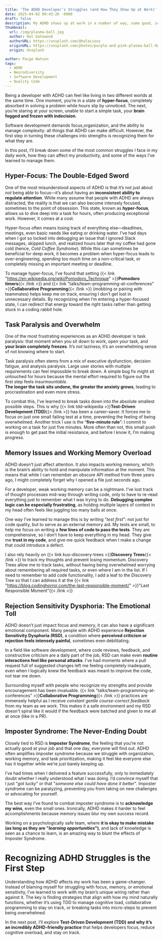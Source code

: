 ```yaml
---
title: 'The ADHD Developer’s Struggles (and How They Show Up at Work)'
date: 2025-04-02 09:43:26 -0900
draft: false
description: My ADHD shows up at work in a number of way, some good, some...  not so good.
thumbnail:
  url: /img/plasma-ball.jpg
  author: Hal Gatewood
  authorURL: https://unsplash.com/@halacious
  originURL: https://unsplash.com/photos/purple-and-pink-plasma-ball-OgvqXGL7XO4
  origin: Unsplash

author: Paige Watson
tags:
  - ADHD
  - Neurodiversity
  - Software Development
  - Quality Code
---
```


Being a developer with ADHD can feel like living in two different worlds at the same time. One moment, you’re in a state
of **hyper-focus**, completely absorbed in solving a problem while hours slip by unnoticed. The next, you’re staring at
your
screen, unable to start a simple task, your **brain fogged and frozen with indecision**.

Software development demands focus,organization, and the ability to manage complexity: all things that ADHD can make
difficult. However, the first step in turning these challenges into strengths is recognizing them for what they are.

In this post, I’ll break down some of the most common struggles I face in my daily work, how they
can affect my productivity, and some of the ways I’ve learned to manage them.

## Hyper-Focus: The Double-Edged Sword

One of the most misunderstood aspects of ADHD is that it’s not just about _not_ being able to focus—it’s about having an
**inconsistent ability to regulate attention**. While many assume that people with ADHD are always distracted, the
reality
is that we can also become intensely focused, sometimes to the point of obsession. This state, known as **hyper-focus**,
allows us to dive deep into a task for hours, often producing exceptional work. However, it comes at a cost.

Hyper-focus often means losing track of everything else—deadlines, meetings, even basic needs like eating or drinking
water. I’ve had days when I got so locked into debugging an issue that I ignored Slack messages, skipped lunch, and
realized hours later that my coffee had gone cold (hence, _Cold Coffee Syndrome_). While this can sometimes be
beneficial for deep work, it becomes a problem when hyper-focus leads to over-engineering, spending too much time on a
non-critical task, or completely missing an important meeting or deadline.

To manage hyper-focus, I’ve found that setting 
{{< link "https://en.wikipedia.org/wiki/Pomodoro_Technique" >}}**Pomodoro timers**{{< /link >}} and 
{{< link "talks/team-programming-at-conferences" >}}**Collaborative Programming**{{< /link >}} (mobbing or pairing with
teammates) helps keep me on track, ensuring I don’t get lost in unnecessary details. By recognizing when I’m entering a
hyper-focused state, I can redirect that energy toward the right tasks rather than getting stuck in a coding rabbit
hole.

## Task Paralysis and Overwhelm

One of the most frustrating experiences as an ADHD developer is task paralysis: that moment when you sit down to work,
open your task, and **your brain completely freezes**. It’s _not_ laziness; it’s an overwhelming sense of not knowing
where to
start.

Task paralysis often stems from a mix of executive dysfunction, decision fatigue, and analysis paralysis. Large user
stories with multiple requirements can feel impossible to break down. A simple bug fix might sit untouched for hours
because the mental effort required to figure out the first step feels _insurmountable_.  
**The longer the task sits undone, the greater the anxiety grows**, leading to procrastination and even more stress.

To combat this, I’ve learned to break tasks down into the absolute smallest possible steps. This is why 
{{< link tdd-wikipedia >}}**Test-Driven Development (TDD)**{{< /link >}} has been a career-saver. It forces me to focus
on just one small failing test at a time, preventing the feeling of being overwhelmed. Another trick I use is the
“**five-minute rule**”: I commit to working on a task for just five minutes. More often than not, this small push is enough
to get past the initial resistance, and before I know it, I’m making progress.

## Memory Issues and Working Memory Overload

ADHD doesn’t just affect attention. It also impacts working memory, which is the brain’s ability to hold and manipulate
information at the moment. This means that while I can remember an obscure API method from three years ago, I might
completely forget why I opened a file just seconds ago.

For a developer, weak working memory can be a nightmare. I’ve lost track of thought processes mid-way through writing
code, only to have to re-read everything just to remember what I was trying to do. **Debugging complex logic can be
especially frustrating**, as holding multiple layers of context in my head often feels like juggling too many balls at
once.

One way I’ve learned to manage this is by writing "_test first_": not just for code quality, but to serve as an external
memory aid. My tests are small, to help me focus on writing a **few lines of code to pass the tests**. They are
comprehensive, so I don’t have to keep everything in my head. They give me **trust in my code**, and give me quick
feedback
when I make a change that could introduce a defect.

I also rely heavily on {{< link kuo-discovery-trees >}}**Discovery Trees**{{< /link >}} to track my thoughts and prevent
losing momentum. Discovery Trees allow me to track tasks, without having being overwhelmed worrying about remembering
all required tasks, or even where I am in the list. If I need to remember to add code functionality, I add a leaf to the
Discovery Tree so that I can address it at the 
{{< link "https://blog.codinghorror.com/the-last-responsible-moment/" >}}"Last Responsible Moment"{{< /link >}}

## Rejection Sensitivity Dysphoria: The Emotional Toll

ADHD doesn’t just impact focus and memory, it can also have a significant emotional component. Many people with ADHD
experience **Rejection Sensitivity Dysphoria (RSD)**, a condition where **perceived criticism or rejection feels
intensely
painful**, sometimes even debilitating.

In a field like software development, where code reviews, feedback, and constructive criticism are a daily part of the
job, RSD can make even **routine interactions feel like personal attacks**. I’ve had moments where a pull request full
of
suggested changes left me feeling completely inadequate, even when I logically knew the feedback was meant to improve
the code, not tear me down.

[//]: # (To manage RSD, I remind myself that feedback is about the work, not about me. I also try to reframe feedback as a)

[//]: # (learning opportunity rather than as a judgment of my abilities. Having a supportive team culture helps tremendously—when)

[//]: # (feedback is framed constructively and with encouragement, it becomes much easier to process.)

Surrounding myself with people who recognize my strengths and provide encouragement has been invaluable.
{{< link "talks/team-programming-at-conferences" >}}**Collaborative Programming**{{< /link >}} practices are immensely
helpful as I receive _constant gentle course-correct feedback_ from my team as we work.  This makes it a safe
environment and my RSD doesn't spiral like it would if the feedback were batched and given to me all at once (like in a PR).

## Imposter Syndrome: The Never-Ending Doubt

Closely tied to RSD is **Imposter Syndrome**, the feeling that you’re not actually good at your job and that one day,
everyone will find out. ADHD often amplifies imposter syndrome because we struggle with organization, working memory,
and task prioritization, making it feel like everyone else has it together while we’re just barely keeping up.

I’ve had times when I delivered a feature successfully, only to immediately doubt whether I really understood what I
was doing. I’d convince myself that I just “_got lucky_” or that "_someone else could have done it better_". Imposter
syndrome can be paralyzing, preventing you from taking on new challenges or advocating for yourself.

The best way I’ve found to combat imposter syndrome is to **acknowledge my wins**, even the small ones. Ironically, ADHD
makes it harder to feel accomplishments because memory issues blur my own success record.

Working on a psychologically safe team, where **it is okay to make mistake (as long as they are "_learning opportunities_")**,
and lack of knowledge is seen as a chance to learn, is an amazing way to blunt the effects of Imposter Syndrome. 

# Recognizing ADHD Struggles is the First Step

Understanding how ADHD affects my work has been a game-changer. Instead of blaming myself for struggling with focus,
memory, or emotional sensitivity, I’ve learned to work with my brain’s unique wiring rather than against it. The key is
finding strategies that align with how my mind naturally functions, whether it’s using TDD to manage cognitive load,
collaborative programming to stay on track, or breaking tasks into micro-steps to prevent being overwhelmed.

In the next post, I’ll explore **Test-Driven Development (TDD) and why it’s an incredibly ADHD-friendly practice** that
helps developers focus, reduce cognitive overload, and stay on track.

